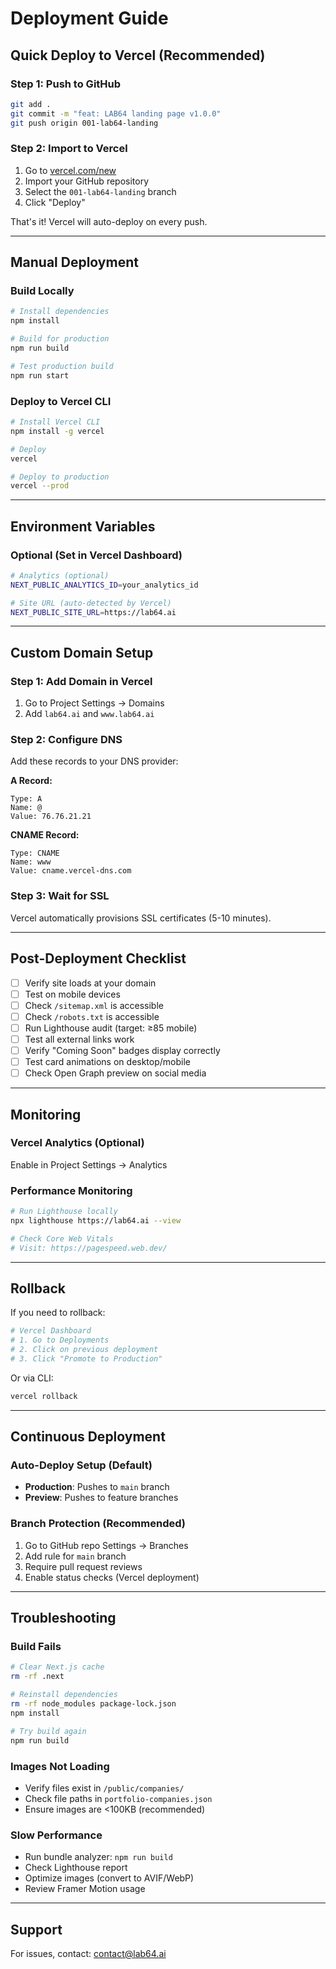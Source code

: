 # Deployment Guide

## Quick Deploy to Vercel (Recommended)

### Step 1: Push to GitHub
```bash
git add .
git commit -m "feat: LAB64 landing page v1.0.0"
git push origin 001-lab64-landing
```

### Step 2: Import to Vercel
1. Go to [vercel.com/new](https://vercel.com/new)
2. Import your GitHub repository
3. Select the `001-lab64-landing` branch
4. Click "Deploy"

That's it! Vercel will auto-deploy on every push.

---

## Manual Deployment

### Build Locally
```bash
# Install dependencies
npm install

# Build for production
npm run build

# Test production build
npm run start
```

### Deploy to Vercel CLI
```bash
# Install Vercel CLI
npm install -g vercel

# Deploy
vercel

# Deploy to production
vercel --prod
```

---

## Environment Variables

### Optional (Set in Vercel Dashboard)
```bash
# Analytics (optional)
NEXT_PUBLIC_ANALYTICS_ID=your_analytics_id

# Site URL (auto-detected by Vercel)
NEXT_PUBLIC_SITE_URL=https://lab64.ai
```

---

## Custom Domain Setup

### Step 1: Add Domain in Vercel
1. Go to Project Settings → Domains
2. Add `lab64.ai` and `www.lab64.ai`

### Step 2: Configure DNS
Add these records to your DNS provider:

**A Record:**
```
Type: A
Name: @
Value: 76.76.21.21
```

**CNAME Record:**
```
Type: CNAME
Name: www
Value: cname.vercel-dns.com
```

### Step 3: Wait for SSL
Vercel automatically provisions SSL certificates (5-10 minutes).

---

## Post-Deployment Checklist

- [ ] Verify site loads at your domain
- [ ] Test on mobile devices
- [ ] Check `/sitemap.xml` is accessible
- [ ] Check `/robots.txt` is accessible
- [ ] Run Lighthouse audit (target: ≥85 mobile)
- [ ] Test all external links work
- [ ] Verify "Coming Soon" badges display correctly
- [ ] Test card animations on desktop/mobile
- [ ] Check Open Graph preview on social media

---

## Monitoring

### Vercel Analytics (Optional)
Enable in Project Settings → Analytics

### Performance Monitoring
```bash
# Run Lighthouse locally
npx lighthouse https://lab64.ai --view

# Check Core Web Vitals
# Visit: https://pagespeed.web.dev/
```

---

## Rollback

If you need to rollback:

```bash
# Vercel Dashboard
# 1. Go to Deployments
# 2. Click on previous deployment
# 3. Click "Promote to Production"
```

Or via CLI:
```bash
vercel rollback
```

---

## Continuous Deployment

### Auto-Deploy Setup (Default)
- **Production**: Pushes to `main` branch
- **Preview**: Pushes to feature branches

### Branch Protection (Recommended)
1. Go to GitHub repo Settings → Branches
2. Add rule for `main` branch
3. Require pull request reviews
4. Enable status checks (Vercel deployment)

---

## Troubleshooting

### Build Fails
```bash
# Clear Next.js cache
rm -rf .next

# Reinstall dependencies
rm -rf node_modules package-lock.json
npm install

# Try build again
npm run build
```

### Images Not Loading
- Verify files exist in `/public/companies/`
- Check file paths in `portfolio-companies.json`
- Ensure images are <100KB (recommended)

### Slow Performance
- Run bundle analyzer: `npm run build`
- Check Lighthouse report
- Optimize images (convert to AVIF/WebP)
- Review Framer Motion usage

---

## Support

For issues, contact: contact@lab64.ai
